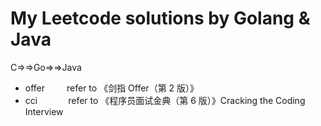 # My Leetcode solutions by Golang & Java
C$\Rightarrow$$\Rightarrow$Go$\Rightarrow$$\Rightarrow$Java
* offer&ensp;&ensp;&ensp;&ensp;&ensp;refer to 《剑指 Offer（第 2 版）》  
* cci&ensp;&ensp;&ensp;&ensp;&ensp;&ensp;&ensp;refer to 《程序员面试金典（第 6 版）》Cracking the Coding Interview